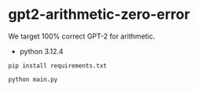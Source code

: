 # gpt2-arithmetic-zero-error

We target 100% correct GPT-2 for arithmetic.

- python 3.12.4

```
pip install requirements.txt
```

```
python main.py
```
